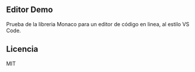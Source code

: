 ## Editor Demo

Prueba de la libreria Monaco para un editor de código en linea, al estilo VS Code.

## Licencia

MIT
